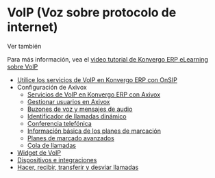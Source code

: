 # VoIP (Voz sobre protocolo de internet)

<div class="alert alert-secondary">
<p class="alert-title">
Ver también</p><p>Para más información, vea el <a href="https://www.odoo.com/slides/voip-voice-over-ip-315">video tutorial de Konvergo ERP eLearning sobre VoIP</a></p>
</div>

  * [Utilice los servicios de VoIP en Konvergo ERP con OnSIP](voip/onsip)
  * Configuración de Axivox
    * [Servicios de VoIP en Konvergo ERP con Axivox](voip/axivox/axivox_config)
    * [Gestionar usuarios en Axivox](voip/axivox/manage_users)
    * [Buzones de voz y mensajes de audio](voip/axivox/vm_audio_messages)
    * [Identificador de llamadas dinámico](voip/axivox/dynamic_caller_id)
    * [Conferencia telefónica](voip/axivox/conference_calls)
    * [Información básica de los planes de marcación](voip/axivox/dial_plan_basics)
    * [Planes de marcado avanzados](voip/axivox/dial_plan_advanced)
    * [Cola de llamadas](voip/axivox/call_queues)
  * [Widget de VoIP](voip/voip_widget)
  * [Dispositivos e integraciones](voip/devices_integrations)
  * [Hacer, recibir, transferir y desviar llamadas](voip/transfer_forward)

